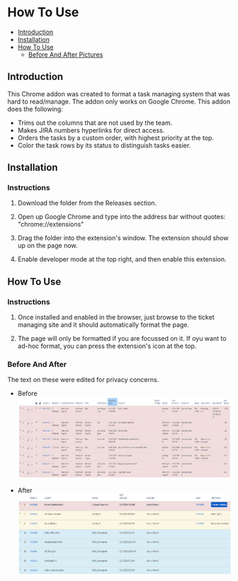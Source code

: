 # How To Use

- [Introduction](#introduction)
- [Installation](#installation)
- [How To Use](#how-to-use)
	- [Before And After Pictures](#before-and-after)

## Introduction

This Chrome addon was created to format a task managing system that was hard to read/manage. The addon only works on Google Chrome. This addon does the following: 
- Trims out the columns that are not used by the team. 
- Makes JIRA numbers hyperlinks for direct access. 
- Orders the tasks by a custom order, with highest priority at the top. 
- Color the task rows by its status to distinguish tasks easier. 


## Installation

### Instructions

1. Download the folder from the Releases section. 

2. Open up Google Chrome and type into the address bar without quotes: "chrome://extensions"

3. Drag the folder into the extension's window. The extension should show up on the page now. 

4. Enable developer mode at the top right, and then enable this extension. 



## How To Use

### Instructions

1. Once installed and enabled in the browser, just browse to the ticket managing site and it should automatically format the page. 

2. The page will only be formatted if you are focussed on it. If oyu want to ad-hoc format, you can press the extension's icon at the top. 

### Before And After
The text on these were edited for privacy concerns. 

- Before
![Before](https://github.com/mt9304/format-sf/blob/master/res/before.png)

- After
![After](https://github.com/mt9304/format-sf/blob/master/res/after.png)